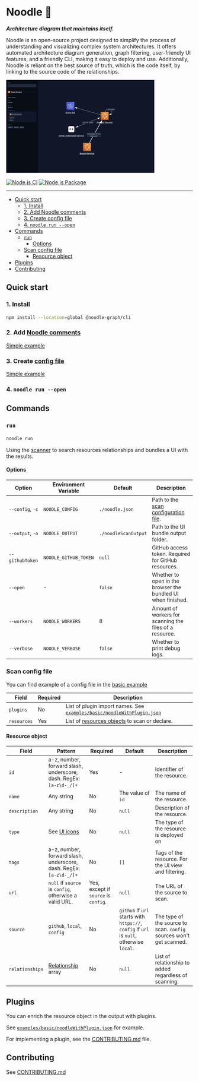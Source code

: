 # Noodle 🍜

***Architecture diagram that maintains itself.***

Noodle is an open-source project designed to simplify the process of understanding and visualizing complex system architectures.
It offers automated architecture diagram generation, graph filtering, user-friendly UI features, and a friendly CLI, making it easy to deploy and use.
Additionally, Noodle is reliant on the best source of truth, which is the code itself, by linking to the source code of the relationships.

<img src="https://github.com/noodle-graph/monorepo/blob/master/docs/img/basicExampleGraph.png" width="400" alt="example"/>

[![Node.js CI](https://github.com/noodle-graph/monorepo/actions/workflows/node.js.yml/badge.svg)](https://github.com/noodle-graph/monorepo/actions/workflows/node.js.yml)
[![Node.js Package](https://github.com/noodle-graph/monorepo/actions/workflows/npm-publish.yml/badge.svg)](https://github.com/noodle-graph/monorepo/actions/workflows/npm-publish.yml)

---

- [Quick start](#quick-start)
  - [1. Install](#1-install)
  - [2. Add Noodle comments](#2-add-noodle-comments)
  - [3. Create config file](#3-create-config-file)
  - [4. `noodle run --open`](#4-noodle-run---open)
- [Commands](#commands)
  - [`run`](#run)
    - [Options](#options)
  - [Scan config file](#scan-config-file)
    - [Resource object](#resource-object)
- [Plugins](#plugins)
- [Contributing](#contributing)

## Quick start

### 1. Install

```bash
npm install --location=global @noodle-graph/cli
```

### 2. Add [Noodle comments](https://github.com/noodle-graph/monorepo/blob/master/packages/scanner/README.md#noodle-comment)

[Simple example](https://github.com/noodle-graph/monorepo/blob/master/examples/basic/someService/index.js)

### 3. Create [config file](https://github.com/noodle-graph/monorepo/blob/master/packages/cli/README.md#scan-config-file)

[Simple example](https://github.com/noodle-graph/monorepo/blob/master/examples/basic/noodle.json)

### 4. `noodle run --open`

## Commands

### `run`

```bash
noodle run
```

Using the [scanner](https://github.com/noodle-graph/monorepo/tree/master/packages/scanner) to search resources relationships and bundles a UI with the results.

#### Options

| Option | Environment Variable | Default | Description |
|-|-|-|-|
| `--config`, `-c` | `NOODLE_CONFIG` | `./noodle.json` | Path to the [scan configuration file](#scan-config-file). |
| `--output`, `-o` | `NOODLE_OUTPUT` | `./noodleScanOutput` | Path to the UI bundle output folder. |
| `--githubToken` | `NOODLE_GITHUB_TOKEN` | `null` | GitHub access token. Required for GitHub resources. |
| `--open` | - | `false` | Whether to open in the browser the bundled UI when finished. |
| `--workers` | `NOODLE_WORKERS` | 8 | Amount of workers for scanning the files of a resource. |
| `--verbose` | `NOODLE_VERBOSE` | `false` | Whether to print debug logs. |

### Scan config file

You can find example of a config file in the [basic example](https://github.com/noodle-graph/monorepo/blob/master/examples/basic/noodle.json)

| Field | Required | Description |
|-|-|-|
| `plugins` | No | List of plugin import names. See [`examples/basic/noodleWithPlugin.json`](https://github.com/noodle-graph/monorepo/blob/master/examples/basic/noodleWithPlugin.json) |
| `resources` | Yes | List of [resources objects](#resource-object) to scan or declare. |

#### Resource object

| Field | Pattern | Required | Default | Description |
|-|-|-|-|-|
| `id` | a-z, number, forward slash, underscore, dash. RegEx: `[a-z\d-_/]+` | Yes | - | Identifier of the resource. |
| `name` | Any string | No | The value of `id` | The name of the resource. |
| `description` | Any string | No | `null` | Description of the resource. |
| `type` | See [UI icons](https://github.com/noodle-graph/monorepo/tree/master/packages/ui/public/img) | No | `null` | The type of the resource is deployed on |
| `tags` | a-z, number, forward slash, underscore, dash. RegEx: `[a-z\d-_/]+` | No | `[]` | Tags of the resource. For the UI view and filtering. |
| `url` | `null` if `source` is `config`, otherwise a valid URL. | Yes, except if `source` is `config`. | `null` | The URL of the source to scan. |
| `source` | `github`, `local`, `config` | No | `github` if `url` starts with `https://`, `config` if `url` is `null`, otherwise `local`. | The type of the source to scan. `config` sources won't get scanned. |
| `relationships` | [Relationship](https://github.com/noodle-graph/monorepo/blob/master/packages/scanner/README.md#relationship-object) array | No | `null` | List of relationship to added regardless of scanning. |

## Plugins

You can enrich the resource object in the output with plugins.

See [`examples/basic/noodleWithPlugin.json`](https://github.com/noodle-graph/monorepo/blob/master/examples/basic/noodleWithPlugin.json) for example.

For implementing a plugin, see the [CONTRIBUTING.md](https://github.com/noodle-graph/monorepo/blob/master/CONTRIBUTING.md#plugins) file.

## Contributing

See [CONTRIBUTING.md](https://github.com/noodle-graph/monorepo/blob/master/CONTRIBUTING.md)
